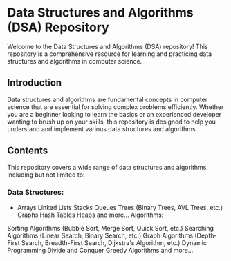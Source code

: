 # Data Structures and Algorithms (DSA) Repository
Welcome to the Data Structures and Algorithms (DSA) repository! This repository is a comprehensive resource for learning and practicing data structures and algorithms in computer science.
## Introduction
Data structures and algorithms are fundamental concepts in computer science that are essential for solving complex problems efficiently. Whether you are a beginner looking to learn the basics or an experienced developer wanting to brush up on your skills, this repository is designed to help you understand and implement various data structures and algorithms.
## Contents
This repository covers a wide range of data structures and algorithms, including but not limited to:

### Data Structures:
- Arrays
Linked Lists
Stacks
Queues
Trees (Binary Trees, AVL Trees, etc.)
Graphs
Hash Tables
Heaps
and more...
Algorithms:

Sorting Algorithms (Bubble Sort, Merge Sort, Quick Sort, etc.)
Searching Algorithms (Linear Search, Binary Search, etc.)
Graph Algorithms (Depth-First Search, Breadth-First Search, Dijkstra's Algorithm, etc.)
Dynamic Programming
Divide and Conquer
Greedy Algorithms
and more...
